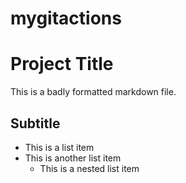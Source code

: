 # mygitactions
# Project Title

This is a badly formatted markdown file.

## Subtitle

* This is a list item
* This is another list item
  * This is a nested list item
